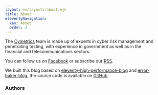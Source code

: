 ```yaml
---
layout: en/layouts/about.njk
title: About
eleventyNavigation:
  key: About
  order: 3
---
```


The [Cymetrics](https://cymetrics.io) team is made up of experts in cyber risk management and penetrating testing, with experience in government as well as in the financial and telecommunications sectors.

You can follow us on [Facebook](https://www.facebook.com/Cymetrics-100957872049641) or subscribe our [RSS](https://tech-blog.cymetrics.io/feed/feed.xml).

We built this blog based on [eleventy-high-performance-blog](https://github.com/google/eleventy-high-performance-blog) and [error-baker-blog](https://github.com/Lidemy/error-baker-blog), the source code is available on [GitHub](https://github.com/cymetrics/blog).

### Authors

<!-- 底下交給 layout 來自動渲染 -->


